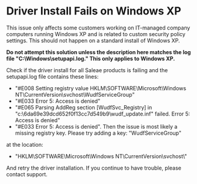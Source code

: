 # Driver Install Fails on Windows XP

This issue only affects some customers working on IT-managed company computers running Windows XP and is related to custom security policy settings. This should not happen on a standard install of Windows XP.

**Do not attempt this solution unless the description here matches the log file "C:\Windows\setupapi.log." This only applies to Windows XP.**

Check if the driver install for all Saleae products is failing and the setupapi.log file contains these lines:

* "#E008 Setting registry value HKLM\SOFTWARE\Microsoft\Windows NT\CurrentVersion\svchost\WudfServiceGroup"
* "#E033 Error 5: Access is denied"
* "#E065 Parsing AddReg section \[WudfSvc\_Registry] in "c:\6da69e39dcd652f0f13cc7d549b9\wudf\_update.inf" failed. Error 5: Access is denied"
* "#E033 Error 5: Access is denied". Then the issue is most likely a missing registry key. Please try adding a key: "WudfServiceGroup"

at the location:

* "HKLM\SOFTWARE\Microsoft\Windows NT\CurrentVersion\svchost\\"

And retry the driver installation. If you continue to have trouble, please contact support.
